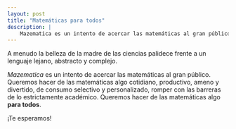 ```yaml
---
layout: post
title: "Matemáticas para todos"
description: |
    Mazematica es un intento de acercar las matemáticas al gran público. Queremos hacer de las matemáticas algo cotidiano, productivo, ameno y divertido, de consumo selectivo y personalizado, romper con las barreras de lo estrictamente académico. Queremos hacer de las matemáticas algo para todos.
---
```


A menudo la belleza de la madre de las ciencias palidece frente a un lenguaje lejano, abstracto y complejo.

*Mazematica* es un intento de acercar las matemáticas al gran público. Queremos hacer de las matemáticas algo cotidiano, productivo, ameno y divertido, de consumo selectivo y personalizado, romper con las barreras de lo estrictamente académico. Queremos hacer de las matemáticas algo **para todos**.

¡Te esperamos!